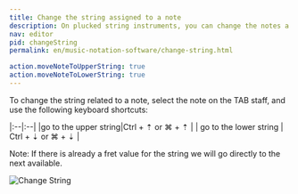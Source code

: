 ```yaml
---
title: Change the string assigned to a note
description: On plucked string instruments, you can change the notes a string is assigned to.
nav: editor
pid: changeString
permalink: en/music-notation-software/change-string.html

action.moveNoteToUpperString: true
action.moveNoteToLowerString: true
---
```


To change the string related to a note, select the note on the TAB staff, and use the following keyboard shortcuts:

|:--|:--|
|go to the upper string|<span class="kbs-multi"><span class="kb-container"><span class="kb">Ctrl</span> + <span class="kb">⇡</span></span> or <span class="kb-container"><span class="kb">⌘</span> + <span class="kb">⇡</span></span></span> |
| go to the lower string | <span class="kbs-multi"><span class="kb-container"><span class="kb">Ctrl</span> + <span class="kb">⇣</span></span> or <span class="kb-container"><span class="kb">⌘</span> + <span class="kb">⇣</span></span></span> |

Note: If there is already a fret value for the string we will go directly to the next available.

![Change String](/help/assets/img/editor/changeString.gif)
